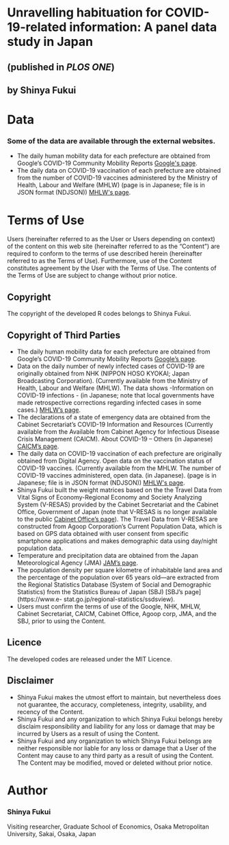 # Unravelling habituation for COVID-19-related information: A panel data study in Japan 
## (published in _PLOS ONE_)
## by Shinya Fukui

# Data
### Some of the data are available through the external websites.
- The daily human mobility data for each prefecture are obtained from Google’s COVID-19 Community Mobility Reports [Google's page](https://www.google.com/covid19/mobility/).
- The daily data on COVID-19 vaccination of each prefecture are obtained from the number of COVID-19 vaccines administered by the Ministry of Health, Labour and Welfare (MHLW) (page is in Japanese; file is in JSON format (NDJSON)) [MHLW's page](https://www.mhlw.go.jp/stf/seisakunitsuite/bunya/kenkou_iryou/kenkou/kekkaku-kansenshou/yobou-sesshu/syukeihou_00002.html).

# Terms of Use

Users (hereinafter referred to as the User or Users depending on context) of the content on this web site (hereinafter referred to as the “Content”) are required to conform to the terms of use described herein (hereinafter referred to as the Terms of Use). Furthermore, use of the Content constitutes agreement by the User with the Terms of Use. The contents of the Terms of Use are subject to change without prior notice.

## Copyright
The copyright of the developed R codes belongs to Shinya Fukui.

## Copyright of Third Parties
-	The daily human mobility data for each prefecture are obtained from Google’s COVID-19 Community Mobility Reports [Google’s page](https://www.google.com/covid19/mobility/). 
-	Data on the daily number of newly infected cases of COVID-19 are originally obtained from NHK (NIPPON HOSO KYOKAI; Japan Broadcasting Corporation). (Currently available from the Ministry of Health, Labour and Welfare (MHLW). The data shows -Information on COVID-19 infections - (in Japanese; note that local governments have made retrospective corrections regarding infected cases in some cases.) [MHLW’s page](https://covid19.mhlw.go.jp).
-	The declarations of a state of emergency data are obtained from the Cabinet Secretariat’s COVID-19 Information and Resources (Currently available from the Available from Cabinet Agency for Infectious Disease Crisis Management (CAICM). About COVID-19 – Others (in Japanese) [CAICM’s page](https://www.caicm.go.jp/information/citizen/corona/index.html).
-	The daily data on COVID-19 vaccination of each prefecture are originally obtained from Digital Agency. Open data on the vaccination status of COVID-19 vaccines. (Currently available from the MHLW. The number of COVID-19 vaccines administered, open data. (in Japanese). (page is in Japanese; file is in JSON format (NDJSON)) [MHLW's page](https://www.mhlw.go.jp/stf/seisakunitsuite/bunya/kenkou_iryou/kenkou/kekkaku-kansenshou/yobou-sesshu/syukeihou_00002.html).
-	Shinya Fukui built the weight matrices based on the the Travel Data from Vital Signs of Economy-Regional Economy and Society Analyzing System (V-RESAS) provided by the Cabinet Secretariat and the Cabinet Office, Government of Japan (note that V-RESAS is no longer available to the public [Cabinet Office’s page](https://resas-portal.go.jp/medias-import/A000005_20240301_v-resas_notice.pdf)). The Travel Data from V-RESAS are constructed from Agoop Corporation’s Current Population Data, which is based on GPS data obtained with user consent from specific smartphone applications and makes demographic data using day/night population data.
-	Temperature and precipitation data are obtained from the Japan Meteorological Agency (JMA) [JAM’s page](https://www.data.jma.go.jp/gmd/risk/obsdl/index.php). 
-	The population density per square kilometre of inhabitable land area and the percentage of the population over 65 years old—are extracted from the Regional Statistics Database (System of Social and Demographic Statistics) from the Statistics Bureau of Japan (SBJ) [SBJ’s page](https://www.e- stat.go.jp/regional-statistics/ssdsview). 
-	Users must confirm the terms of use of the Google, NHK, MHLW, Cabinet Secretariat, CAICM, Cabinet Office, Agoop corp, JMA, and the SBJ, prior to using the Content.

## Licence
The developed codes are released under the MIT Licence.

## Disclaimer
-	Shinya Fukui makes the utmost effort to maintain, but nevertheless does not guarantee, the accuracy, completeness, integrity, usability, and recency of the Content.
-	Shinya Fukui and any organization to which Shinya Fukui belongs hereby disclaim responsibility and liability for any loss or damage that may be incurred by Users as a result of using the Content.
-	Shinya Fukui and any organization to which Shinya Fukui belongs are neither responsible nor liable for any loss or damage that a User of the Content may cause to any third party as a result of using the Content. The Content may be modified, moved or deleted without prior notice.

# Author
### Shinya Fukui
Visiting researcher, Graduate School of Economics, Osaka Metropolitan University, Sakai, Osaka, Japan
